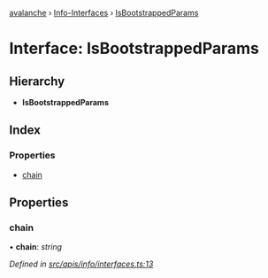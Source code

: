 [avalanche](../README.md) › [Info-Interfaces](../modules/info_interfaces.md) › [IsBootstrappedParams](info_interfaces.isbootstrappedparams.md)

# Interface: IsBootstrappedParams

## Hierarchy

* **IsBootstrappedParams**

## Index

### Properties

* [chain](info_interfaces.isbootstrappedparams.md#chain)

## Properties

###  chain

• **chain**: *string*

*Defined in [src/apis/info/interfaces.ts:13](https://github.com/ava-labs/avalanchejs/blob/4e59193/src/apis/info/interfaces.ts#L13)*
